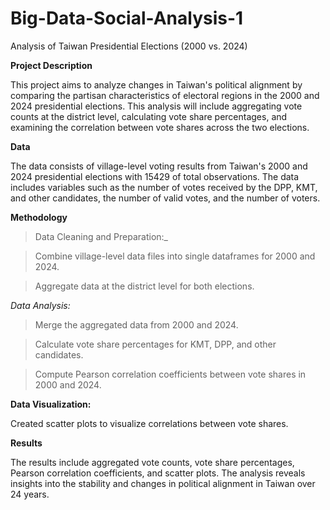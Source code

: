 # Big-Data-Social-Analysis-1

Analysis of Taiwan Presidential Elections (2000 vs. 2024)

**Project Description**

This project aims to analyze changes in Taiwan's political alignment by comparing the partisan characteristics of electoral regions in the 2000 and 2024 presidential elections. This analysis will include aggregating vote counts at the district level, calculating vote share percentages, and examining the correlation between vote shares across the two elections.

**Data**

The data consists of village-level voting results from Taiwan's 2000 and 2024 presidential elections with 15429 of total observations. The data includes variables such as the number of votes received by the DPP, KMT, and other candidates, the number of valid votes, and the number of voters.

**Methodology**

> Data Cleaning and Preparation:_

> Combine village-level data files into single dataframes for 2000 and 2024.

> Aggregate data at the district level for both elections.

_Data Analysis:_

> Merge the aggregated data from 2000 and 2024.

> Calculate vote share percentages for KMT, DPP, and other candidates.

> Compute Pearson correlation coefficients between vote shares in 2000 and 2024.


**Data Visualization:**

Created scatter plots to visualize correlations between vote shares.

**Results**

The results include aggregated vote counts, vote share percentages, Pearson correlation coefficients, and scatter plots. The analysis reveals insights into the stability and changes in political alignment in Taiwan over 24 years.
